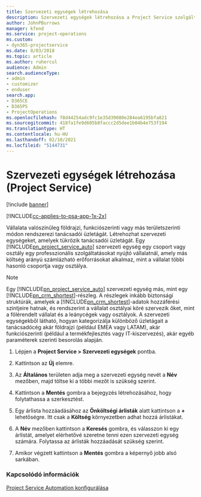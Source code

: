 ```yaml
---
title: Szervezeti egységek létrehozása
description: Szervezeti egységek létrehozása a Project Service szolgáltatásban
author: JohnPBurrows
manager: kfend
ms.service: project-operations
ms.custom:
- dyn365-projectservice
ms.date: 8/03/2018
ms.topic: article
ms.author: ruhercul
audience: Admin
search.audienceType:
- admin
- customizer
- enduser
search.app:
- D365CE
- D365PS
- ProjectOperations
ms.openlocfilehash: f8d44254adc9fc1e35d39080e284ea6195bfa821
ms.sourcegitcommit: 418fa1fe9d605b8faccc2d5dee1b04b4e753f194
ms.translationtype: HT
ms.contentlocale: hu-HU
ms.lasthandoff: 02/10/2021
ms.locfileid: "5144731"
---
```

# <a name="create-organizational-units-project-service"></a>Szervezeti egységek létrehozása (Project Service)

[!include [banner](../includes/psa-now-project-operations.md)]

[!INCLUDE[cc-applies-to-psa-app-1x-2x](../includes/cc-applies-to-psa-app-1x-2x.md)]

Vállalata valószínűleg földrajzi, funkciószerinti vagy más területszerinti módon rendszerezi tanácsadói üzletágát. Létrehozhat szervezeti egységeket, amelyek tükrözik tanácsadói üzletágát. Egy [!INCLUDE[pn_project_service_auto](../includes/pn-project-service-auto.md)] szervezeti egység egy csoport vagy osztály egy professzionális szolgáltatásokat nyújtó vállalatnál, amely más költség arányú számlázható erőforrásokat alkalmaz, mint a vállalat többi hasonló csoportja vagy osztálya.  
  
> [!NOTE]
>  Egy [!INCLUDE[pn_project_service_auto](../includes/pn-project-service-auto.md)] szervezeti egység más, mint egy [!INCLUDE[pn_crm_shortest](../includes/pn-crm-shortest.md)]-részleg. A részlegek inkább biztonsági struktúrák, amelyek a [!INCLUDE[pn_crm_shortest](../includes/pn-crm-shortest.md)]-adatok hozzáférési szintjeire hatnak, és rendszerint a vállalat osztályai köré szervezik őket, mint a fölérendelt vállalat és a leánycégek vagy osztályok. A szervezeti egységekből látható, hogyan kategorizálja különböző üzletágait a tanácsadócég akár földrajzi (például EMEA vagy LATAM), akár funkciószerinti (például a termékfejlesztés vagy IT-kiszervezés), akár egyéb paraméterek szerinti besorolás alapján.  
  
1.  Lépjen a **Project Service > Szervezeti egységek** pontba.  
  
2.  Kattintson az **Új** elemre.  
  
3.  Az **Általános** területen adja meg a szervezeti egység nevét a **Név** mezőben, majd töltse ki a többi mezőt is szükség szerint.  
  
4.  Kattintson a **Mentés** gombra a bejegyzés létrehozásához, hogy folytathassa a szerkesztést.  
  
5.  Egy árlista hozzáadásához az **Önköltségi árlisták** alatt kattintson a **+** lehetőségre. Itt csak a **Költség** környezetben adhat hozzá árlistákat.  
  
6.  A **Név** mezőben kattintson a **Keresés** gombra, és válasszon ki egy árlistát, amelyet elérhetővé szeretne tenni ezen szervezeti egység számára. Folytassa az árlisták hozzáadását szükség szerint.  
  
7.  Amikor végzett kattintson a **Mentés** gombra a képernyő jobb alsó sarkában.  
  
### <a name="see-also"></a>Kapcsolódó információk  
 [Project Service Automation konfigurálása](../psa/configure.md)
